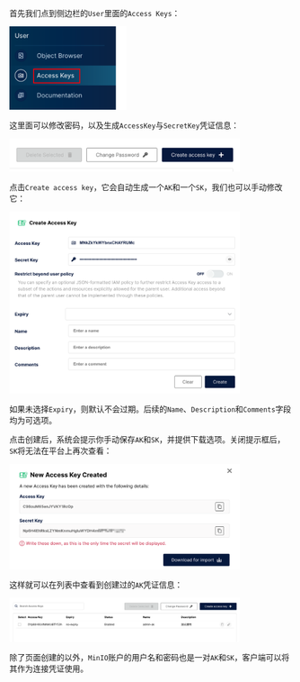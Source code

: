 首先我们点到侧边栏的`User`里面的`Access Keys`：

<img src="image/image-20250727144526707.png" alt="image-20250727144526707" style="zoom:40%;" />

这里面可以修改密码，以及生成`AccessKey`与`SecretKey`凭证信息：

<img src="image/image-20250727145003364.png" alt="image-20250727145003364" style="zoom:40%;" />

点击`Create access key`，它会自动生成一个`AK`和一个`SK`，我们也可以手动修改它：

<img src="image/image-20250727145451329.png" alt="image-20250727145451329" style="zoom:40%;" />

如果未选择`Expiry`，则默认不会过期。后续的`Name`、`Description`和`Comments`字段均为可选项。

点击创建后，系统会提示你手动保存`AK`和`SK`，并提供下载选项。关闭提示框后，`SK`将无法在平台上再次查看：

<img src="image/image-20250727150252345.png" alt="image-20250727150252345" style="zoom:40%;" />

这样就可以在列表中查看到创建过的`AK`凭证信息：

<img src="image/image-20250727152607286.png" alt="image-20250727152607286" style="zoom:40%;" />

除了页面创建的以外，`MinIO`账户的用户名和密码也是一对`AK`和`SK`，客户端可以将其作为连接凭证使用。
